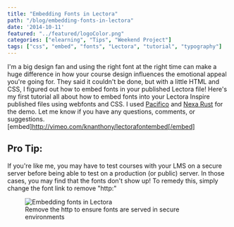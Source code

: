 ```yaml
---
title: "Embedding Fonts in Lectora"
path: "/blog/embedding-fonts-in-lectora"
date: '2014-10-11'
featured: "../featured/logoColor.png"
categories: ["elearning", "Tips", "Weekend Project"]
tags: ["css", "embed", "fonts", "Lectora", "tutorial", "typography"]
---
```


I'm a big design fan and using the right font at the right time can make a huge difference in how your course design influences the emotional appeal you're going for. They said it couldn't be done, but with a little HTML and CSS, I figured out how to embed fonts in your published Lectora file! Here's my first tutorial all about how to embed fonts into your Lectora Inspire published files using webfonts and CSS. I used [Pacifico](https://www.google.com/fonts#UsePlace:use/Collection:Pacificohttp:// "Pacifico on Google Fonts") and [Nexa Rust](http://fontfabric.com/nexa-rust-free-font/ "Nexa Rust on Font-Fabric") for the demo. Let me know if you have any questions, comments, or suggestions. [embed]http://vimeo.com/knanthony/lectorafontembed[/embed]

## Pro Tip:

If you're like me, you may have to test courses with your LMS on a secure server before being able to test on a production (or public) server. In those cases, you may find that the fonts don't show up! To remedy this, simply change the font link to remove "http:"

<figure>
  <img
    sizes="(max-width: 810px) 100vw, 810px"
    srcset="http://res.cloudinary.com/dhdaswa6t/image/upload/f_auto,q_60,w_203/v1530396697/blog/Lectora-font-embed.png 203w,
            http://res.cloudinary.com/dhdaswa6t/image/upload/f_auto,q_60,w_405/v1530396697/blog/Lectora-font-embed.png 405w,
            http://res.cloudinary.com/dhdaswa6t/image/upload/f_auto,q_60,w_810/v1530396697/blog/Lectora-font-embed.png 810w,
            http://res.cloudinary.com/dhdaswa6t/image/upload/f_auto,q_60,w_1215/v1530396697/blog/Lectora-font-embed.png 1215w"
    src="http://res.cloudinary.com/dhdaswa6t/image/upload/f_auto,q_60,w_810/v1530396697/blog/Lectora-font-embed.png"
    alt="Embedding fonts in Lectora" />
  <figcaption>Remove the http to ensure fonts are served in secure environments</figcaption>
</figure>
